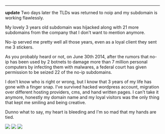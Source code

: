 
---

**update** Two days later the TLDs was returned to noip and my subdomain is working flawlessly.

My lovely 3 years old subdomain was hijacked along with 21 more subdomains from the company that I don't want to mention anymore.

No-ip served me pretty well all those years, even as a loyal client they sent me 3 stickers.

As you probably heard or not, on June 30th 2014, after the rumors that no-ip has been used by 2 botnets to damage more than 7 million personal computers by infecting them with malwares, a federal court has given permission to be seized 22 of the no-ip subdomains.

I don't know who is right or wrong, but I know that 3 years of my life has gone with a finger snap. I've survived hacked wordpress account, migration over different hosting providers, cms, and hand written pages. I can't take it anymore, honestly my domain name and my loyal visitors was the only thing that  kept me smiling and being creative.

Dunno what to say, my heart is bleeding and I'm so mad that my hands are tied.

![]({|img|}/website_down/my_website_down.png)
![]({|img|}/website_down/my_website_down1.png)
![]({|img|}/website_down/my_website_down2.png)
